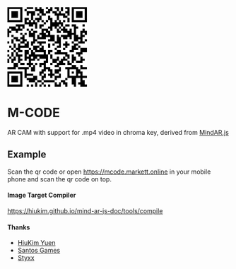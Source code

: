 <img src="./qrcode.png" width="180">

# M-CODE

AR CAM with support for .mp4 video in chroma key, derived from <a href="https://github.com/hiukim/mind-ar-js">MindAR.js</a>

## Example
Scan the qr code or open https://mcode.markett.online in your mobile phone and scan the qr code on top.

#### Image Target Compiler
https://hiukim.github.io/mind-ar-js-doc/tools/compile

#### Thanks
- <a href="https://github.com/hiukim" target="_blank">HiuKim Yuen</a>
- <a href="https://santos-games.com" target="_blank">Santos Games</a>
- <a href="https://github.com/pedrostyxx" target="blank">Styxx</a>
